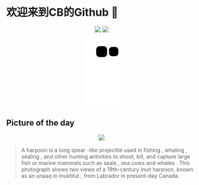 
# 欢迎来到CB的Github 👋

<div align="center">
  <img height="137px" src="https://github-readme-stats.vercel.app/api?username=SuperCB&show_icons=true&theme=radical" />
  <img height="137px" src="https://github-readme-stats.vercel.app/api/top-langs/?username=SuperCB&hide_title=true&hide_border=true&layout=compact&langs_count=6&text_color=000&icon_color=fff" />
</div>


<div align="center">
    <img src="./contribution-snake/github-contribution-grid-snake.svg" />
</div>



## Picture of the day
<div align="center">
  <img width=400px src="https://upload.wikimedia.org/wikipedia/commons/thumb/0/00/Harpon_Unaaq_MHNT_ETH_AC_198.jpg/900px-Harpon_Unaaq_MHNT_ETH_AC_198.jpg" />
</div>

>A  harpoon  is a long  spear -like  projectile  used in  fishing ,  whaling ,  sealing , and other  hunting  activities to shoot, kill, and capture large  fish  or  marine mammals  such as  seals ,  sea cows  and  whales . This photograph shows two views of a 19th-century  Inuit  harpoon, known as an  unaaq  in  Inuktitut , from  Labrador  in present-day Canada.


